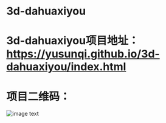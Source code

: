 # 3d-dahuaxiyou

# 3d-dahuaxiyou项目地址：https://yusunqi.github.io/3d-dahuaxiyou/index.html

# 项目二维码：
![image text](https://yusunqi.github.io/3d-dahuaxiyou/img/dahuaxiyou.png)

